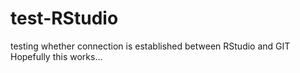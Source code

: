 # test-RStudio
testing whether connection is established between  RStudio and GIT
Hopefully this works...
